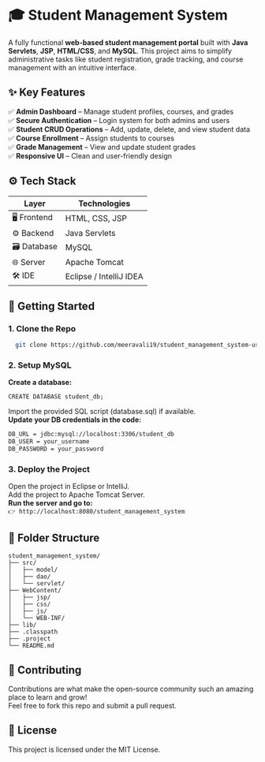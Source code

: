 # 🎓 Student Management System

A fully functional **web-based student management portal** built with **Java Servlets**, **JSP**, **HTML/CSS**, and **MySQL**. This project aims to simplify administrative tasks like student registration, grade tracking, and course management with an intuitive interface.


## ✨ Key Features

✅ **Admin Dashboard** – Manage student profiles, courses, and grades  
✅ **Secure Authentication** – Login system for both admins and users  
✅ **Student CRUD Operations** – Add, update, delete, and view student data  
✅ **Course Enrollment** – Assign students to courses  
✅ **Grade Management** – View and update student grades  
✅ **Responsive UI** – Clean and user-friendly design  

## ⚙️ Tech Stack

| Layer        | Technologies             |
|--------------|--------------------------|
| 🖥 Frontend   | HTML, CSS, JSP           |
| ⚙️ Backend    | Java Servlets            |
| 🗃 Database   | MySQL                    |
| 🌐 Server     | Apache Tomcat            |
| 🛠 IDE        | Eclipse / IntelliJ IDEA  |



## 🚀 Getting Started

### 1. Clone the Repo  
   ```sh
     git clone https://github.com/meeravali19/student_management_system-using-javaServlet.git
   ```

### 2. Setup MySQL
   **Create a database:**
   ```
  CREATE DATABASE student_db;
   ```
Import the provided SQL script (database.sql) if available.  
**Update your DB credentials in the code:**
```sh
DB_URL = jdbc:mysql://localhost:3306/student_db
DB_USER = your_username
DB_PASSWORD = your_password
```

### 3. Deploy the Project
Open the project in Eclipse or IntelliJ.  
Add the project to Apache Tomcat Server.  
**Run the server and go to:**  
```👉 http://localhost:8080/student_management_system```


## 🧠 Folder Structure

```
student_management_system/
├── src/
│   ├── model/
│   ├── dao/
│   └── servlet/
├── WebContent/
│   ├── jsp/
│   ├── css/
│   ├── js/
│   └── WEB-INF/
├── lib/
├── .classpath
├── .project
└── README.md
```

## 🤝 Contributing
Contributions are what make the open-source community such an amazing place to learn and grow!  
Feel free to fork this repo and submit a pull request.

## 📜 License
This project is licensed under the MIT License.
